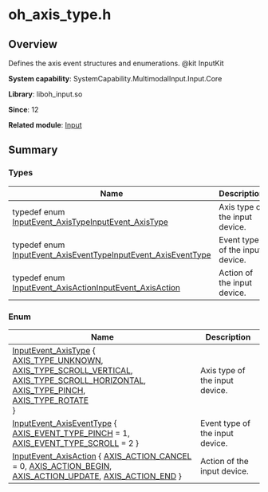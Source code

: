 # oh_axis_type.h


## Overview

Defines the axis event structures and enumerations. \@kit InputKit

**System capability**: SystemCapability.MultimodalInput.Input.Core

**Library**: liboh_input.so

**Since**: 12

**Related module**: [Input](input.md)


## Summary


### Types

| Name| Description| 
| -------- | -------- |
| typedef enum [InputEvent_AxisType](input.md#inputevent_axistype)[InputEvent_AxisType](input.md#inputevent_axistype) | Axis type of the input device. | 
| typedef enum [InputEvent_AxisEventType](input.md#inputevent_axiseventtype)[InputEvent_AxisEventType](input.md#inputevent_axiseventtype) | Event type of the input device. | 
| typedef enum [InputEvent_AxisAction](input.md#inputevent_axisaction)[InputEvent_AxisAction](input.md#inputevent_axisaction) | Action of the input device. | 


### Enum

| Name| Description| 
| -------- | -------- |
| [InputEvent_AxisType](input.md#inputevent_axistype) {<br>[AXIS_TYPE_UNKNOWN](input.md), [AXIS_TYPE_SCROLL_VERTICAL](input.md), [AXIS_TYPE_SCROLL_HORIZONTAL](input.md), [AXIS_TYPE_PINCH](input.md),<br>[AXIS_TYPE_ROTATE](input.md)<br>} | Axis type of the input device. | 
| [InputEvent_AxisEventType](input.md#inputevent_axiseventtype) { [AXIS_EVENT_TYPE_PINCH](input.md) = 1, [AXIS_EVENT_TYPE_SCROLL](input.md) = 2 } | Event type of the input device. | 
| [InputEvent_AxisAction](input.md#inputevent_axisaction) { [AXIS_ACTION_CANCEL](input.md) = 0, [AXIS_ACTION_BEGIN](input.md), [AXIS_ACTION_UPDATE](input.md), [AXIS_ACTION_END](input.md) } | Action of the input device. | 
